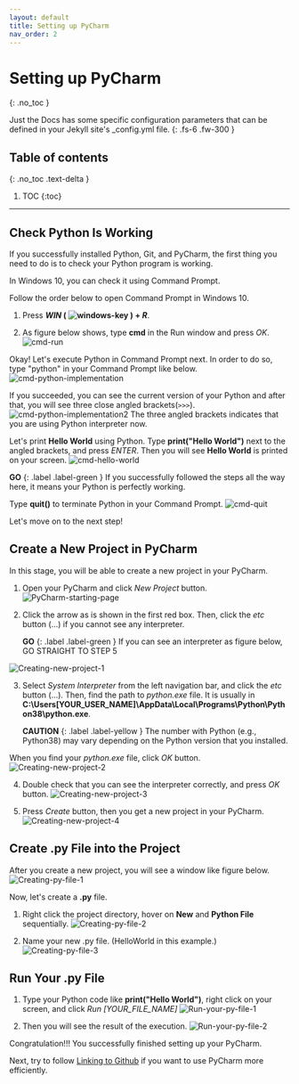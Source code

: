 ```yaml
---
layout: default
title: Setting up PyCharm
nav_order: 2
---
```


# Setting up PyCharm
{: .no_toc }


Just the Docs has some specific configuration parameters that can be defined in your Jekyll site's _config.yml file.
{: .fs-6 .fw-300 }

## Table of contents
{: .no_toc .text-delta }

1. TOC
{:toc}

---

## Check Python Is Working
If you successfully installed Python, Git, and PyCharm, the first thing you need to do is to check your Python program is working.

In Windows 10, you can check it using Command Prompt.

Follow the order below to open Command Prompt in Windows 10.
1. Press ***WIN* ( ![windows-key](https://github.com/harryseo1992/Pycharm-For-Dummies/blob/gh-pages/assets/images/windows_logo.png?raw=true "windows key") ) + *R***.

2. As figure below shows, type **cmd** in the Run window and press *OK*.
![cmd-run](https://github.com/harryseo1992/Pycharm-For-Dummies/blob/gh-pages/assets/images/run_cmd.png?raw=true "Run cmd")

Okay! Let's execute Python in Command Prompt next.
In order to do so, type "python" in your Command Prompt like below.
![cmd-python-implementation](https://github.com/harryseo1992/Pycharm-For-Dummies/blob/gh-pages/assets/images/1.cmd_python_implementation.png?raw=true "Python implementation in cmd")

If you succeeded, you can see the current version of your Python and after that, you will see three close angled brackets(```>>>```).
![cmd-python-implementation2](https://github.com/harryseo1992/Pycharm-For-Dummies/blob/gh-pages/assets/images/2.cmd_python_implementation_2.png?raw=true "Python implementation in cmd")
The three angled brackets indicates that you are using Python interpreter now.

Let's print **Hello World** using Python.
Type **print("Hello World")** next to the angled brackets, and press *ENTER*.
Then you will see **Hello World** is printed on your screen.
![cmd-hello-world](https://github.com/harryseo1992/Pycharm-For-Dummies/blob/gh-pages/assets/images/3.cmd_hello_world.png?raw=true "Print hello world in cmd")

**GO**
{: .label .label-green }
    If you successfully followed the steps all the way here, it means your Python is perfectly working.

Type **quit()** to terminate Python in your Command Prompt.
![cmd-quit](https://github.com/harryseo1992/Pycharm-For-Dummies/blob/gh-pages/assets/images/4.cmd_quit().png?raw=true "Quit Python from cmd")

Let's move on to the next step!

## Create a New Project in PyCharm
In this stage, you will be able to create a new project in your PyCharm.
1. Open your PyCharm and click *New Project* button.
![PyCharm-starting-page](https://github.com/harryseo1992/Pycharm-For-Dummies/blob/gh-pages/assets/images/5.PyCharm_Starting_Page.png?raw=true "PyCharm starting page")

2. Click the arrow as is shown in the first red box.
Then, click the *etc* button (...) if you cannot see any interpreter.
   
    **GO**
    {: .label .label-green }
        If you can see an interpreter as figure below, GO STRAIGHT TO STEP 5

![Creating-new-project-1](https://github.com/harryseo1992/Pycharm-For-Dummies/blob/gh-pages/assets/images/7.click_down_arrow.png?raw=true "Creating new project")

3. Select *System Interpreter* from the left navigation bar, and click the *etc* button (...).
Then, find the path to *python.exe* file. It is usually in **C:\Users\[YOUR_USER_NAME\]\AppData\Local\Programs\Python\Python38\python.exe**.
    
    **CAUTION**
    {: .label .label-yellow }
        The number with Python (e.g., Python38) may vary depending on the Python version that you installed.

When you find your *python.exe* file, click *OK* button.
![Creating-new-project-2](https://github.com/harryseo1992/Pycharm-For-Dummies/blob/gh-pages/assets/images/8.find_interpreter.png?raw=true "Creating new project 2")

4. Double check that you can see the interpreter correctly, and press *OK* button.
![Creating-new-project-3](https://github.com/harryseo1992/Pycharm-For-Dummies/blob/gh-pages/assets/images/9.Interpreter_found.png?raw=true "Creating new project 3")

5. Press *Create* button, then you get a new project in your PyCharm.
![Creating-new-project-4](https://github.com/harryseo1992/Pycharm-For-Dummies/blob/gh-pages/assets/images/10.create_new_project.png?raw=true "Creating new project 4")

## Create .py File into the Project
After you create a new project, you will see a window like figure below.
![Creating-py-file-1](https://github.com/harryseo1992/Pycharm-For-Dummies/blob/gh-pages/assets/images/11.first_window_after_creating_project.png?raw=true "Createing py file 1")

Now, let's create a **.py** file.
1. Right click the project directory, hover on **New** and **Python File** sequentially.
![Creating-py-file-2](https://github.com/harryseo1992/Pycharm-For-Dummies/blob/gh-pages/assets/images/12.create_new_python_file.png?raw=true "Createing py file 2")

2. Name your new .py file. (HelloWorld in this example.)
![Creating-py-file-3](https://github.com/harryseo1992/Pycharm-For-Dummies/blob/gh-pages/assets/images/13.creating_py_file.png?raw=true "Createing py file 3")

## Run Your .py File

1. Type your Python code like **print("Hello World")**, right click on your screen, and click *Run \[YOUR_FILE_NAME\]*
![Run-your-py-file-1](https://github.com/harryseo1992/Pycharm-For-Dummies/blob/gh-pages/assets/images/14.run_py_file.png?raw=true "Run your py file 1")

2. Then you will see the result of the execution.
![Run-your-py-file-2](https://github.com/harryseo1992/Pycharm-For-Dummies/blob/gh-pages/assets/images/15.after_run.png?raw=true "Run your py file 2")

Congratulation!!! You successfully finished setting up your PyCharm.

Next, try to follow [Linking to Github](#ui-components) if you want to use PyCharm more efficiently.